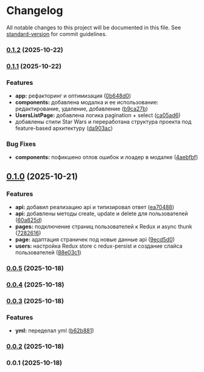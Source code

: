 # Changelog

All notable changes to this project will be documented in this file. See [standard-version](https://github.com/conventional-changelog/standard-version) for commit guidelines.

### [0.1.2](https://github.com/MorgV/WB-tech-test/compare/v0.1.1...v0.1.2) (2025-10-22)

### [0.1.1](https://github.com/MorgV/WB-tech-test/compare/v0.1.0...v0.1.1) (2025-10-22)


### Features

* **app:** рефакторинг и оптимизация ([0b648d0](https://github.com/MorgV/WB-tech-test/commit/0b648d0d94f5954d7d2dcf49ac5b10b2c752ea3d))
* **components:** добавлена модалка и ее использование: редактирование, удаление, добавление ([b9ca27b](https://github.com/MorgV/WB-tech-test/commit/b9ca27bb8ea1390b969cb9d79dd3e0aea00bd155))
* **UsersListPage:** добавлена логика pagination + select ([ca05ad6](https://github.com/MorgV/WB-tech-test/commit/ca05ad6f0b3b64d630efca706943df6de62a0096))
* добавлены стили Star Wars и переработана структура проекта под feature-based архитектуру ([da903ac](https://github.com/MorgV/WB-tech-test/commit/da903ac2e2eac9af5e3d53fa0dd131a3ffd3e4f7))


### Bug Fixes

* **components:** пофикшено отлов ошибок и лоадер в модалке ([4aebfbf](https://github.com/MorgV/WB-tech-test/commit/4aebfbf2c2c28c72734217d5790c45d054409273))

## [0.1.0](https://github.com/MorgV/WB-tech-test/compare/v0.0.5...v0.1.0) (2025-10-21)


### Features

* **api:** добавил реализацию api и типизировал ответ ([ea70488](https://github.com/MorgV/WB-tech-test/commit/ea7048820abfa5752c689a75f225bd62d2455a3c))
* **api:** добавлены методы create, update и delete для пользователей ([60a825d](https://github.com/MorgV/WB-tech-test/commit/60a825daf3aa8498979296f964ad8d5453fe4877))
* **pages:** подключение страниц пользователей к Redux и async thunk ([7282616](https://github.com/MorgV/WB-tech-test/commit/7282616b5449988e1edd37fa52a8c63ed15fecb9))
* **page:** адаптация страничек под новые данные api ([9ecd5d0](https://github.com/MorgV/WB-tech-test/commit/9ecd5d008c596b1a4453f7cde3992931274f68df))
* **users:** настройка Redux store с redux-persist и создание слайса пользователей ([88e03c1](https://github.com/MorgV/WB-tech-test/commit/88e03c13d6aaf7c4143ebf43aaf24f0d58beb773))

### [0.0.5](https://github.com/MorgV/WB-tech-test/compare/v0.0.4...v0.0.5) (2025-10-18)

### [0.0.4](https://github.com/MorgV/WB-tech-test/compare/v0.0.3...v0.0.4) (2025-10-18)

### [0.0.3](https://github.com/MorgV/WB-tech-test/compare/v0.0.2...v0.0.3) (2025-10-18)

### Features

- **yml:** переделал yml ([b62b881](https://github.com/MorgV/WB-tech-test/commit/b62b881bdfd3fc0b02cc92d09123060ebd16228a))

### [0.0.2](https://github.com/MorgV/WB-tech-test/compare/v0.0.1...v0.0.2) (2025-10-18)

### 0.0.1 (2025-10-18)
